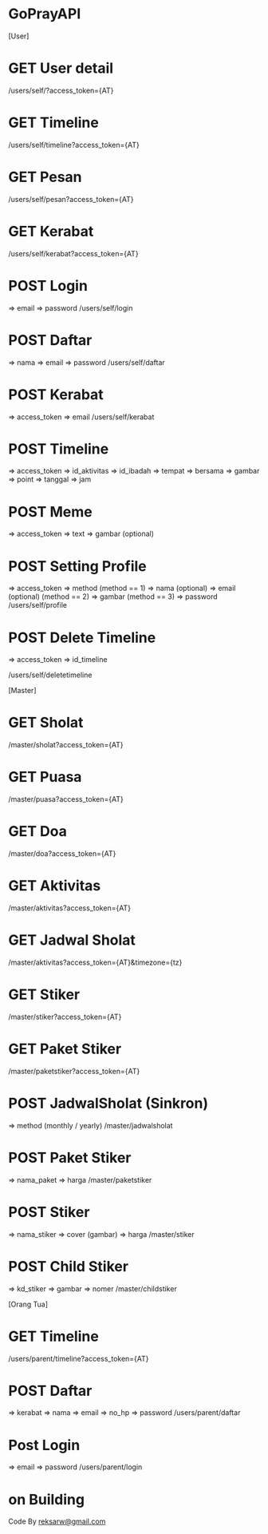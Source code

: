 # GoPrayAPI

[User]
# GET User detail
/users/self/?access_token={AT}

# GET Timeline
/users/self/timeline?access_token={AT}

# GET Pesan
/users/self/pesan?access_token={AT}

# GET Kerabat
/users/self/kerabat?access_token={AT}

# POST Login
=> email
=> password
/users/self/login

# POST Daftar
=> nama
=> email
=> password
/users/self/daftar

# POST Kerabat
=> access_token
=> email
/users/self/kerabat

# POST Timeline
=> access_token
=> id_aktivitas
=> id_ibadah
=> tempat
=> bersama
=> gambar
=> point
=> tanggal
=> jam

# POST Meme
=> access_token
=> text
=> gambar (optional)

# POST Setting Profile
=> access_token
=> method
(method == 1)
=> nama (optional)
=> email (optional)
(method == 2)
=> gambar
(method == 3)
=> password
/users/self/profile

# POST Delete Timeline
=> access_token
=> id_timeline

/users/self/deletetimeline

[Master]
# GET Sholat
/master/sholat?access_token={AT}

# GET Puasa
/master/puasa?access_token={AT}

# GET Doa
/master/doa?access_token={AT}

# GET Aktivitas
/master/aktivitas?access_token={AT}

# GET Jadwal Sholat
/master/aktivitas?access_token={AT}&timezone={tz}

# GET Stiker
/master/stiker?access_token={AT}

# GET Paket Stiker
/master/paketstiker?access_token={AT}

# POST JadwalSholat (Sinkron)
=> method (monthly / yearly)
/master/jadwalsholat

# POST Paket Stiker
=> nama_paket
=> harga
/master/paketstiker

# POST Stiker
=> nama_stiker
=> cover (gambar)
=> harga
/master/stiker

# POST Child Stiker
=> kd_stiker
=> gambar
=> nomer
/master/childstiker

[Orang Tua]
# GET Timeline
/users/parent/timeline?access_token={AT}

# POST Daftar
=> kerabat
=> nama
=> email
=> no_hp
=> password
/users/parent/daftar

# Post Login
=> email
=> password
/users/parent/login

# on Building

Code By reksarw@gmail.com
